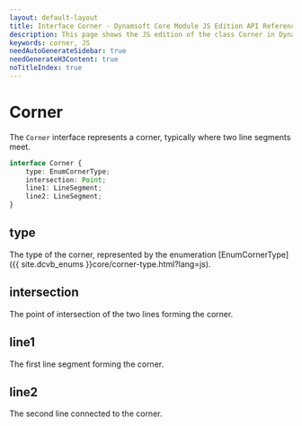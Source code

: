 ```yaml
---
layout: default-layout
title: Interface Corner - Dynamsoft Core Module JS Edition API Reference
description: This page shows the JS edition of the class Corner in Dynamsoft Core Module.
keywords: corner, JS
needAutoGenerateSidebar: true
needGenerateH3Content: true
noTitleIndex: true
---
```


# Corner

The `Corner` interface represents a corner, typically where two line segments meet.

```typescript
interface Corner {
    type: EnumCornerType;
    intersection: Point;
    line1: LineSegment;
    line2: LineSegment;
} 
```

## type

The type of the corner, represented by the enumeration [EnumCornerType]({{ site.dcvb_enums }}core/corner-type.html?lang=js).

## intersection

The point of intersection of the two lines forming the corner.

## line1

The first line segment forming the corner.

## line2

The second line connected to the corner.
